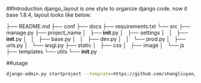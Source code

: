 ##Introduction
django_layout is one style to organize django code.
now it base 1.8.4, layout looks like below:

├── README.md
├── conf
├── docs
├── requirements.txt
└── src
    ├── manage.py
    ├── project_name
    │   ├── __init__.py
    │   ├── settings
    │   │   ├── __init__.py
    │   │   ├── base.py
    │   │   ├── dev.py
    │   │   └── prod.py
    │   ├── urls.py
    │   └── wsgi.py
    ├── static
    │   ├── css
    │   ├── image
    │   └── js
    ├── templates
    └── utils
        └── __init__.py



##usage
```sh
django-admin.py startproject --template=https://github.com/shangliuyan/django_layout/zipball/master  project_name
```
